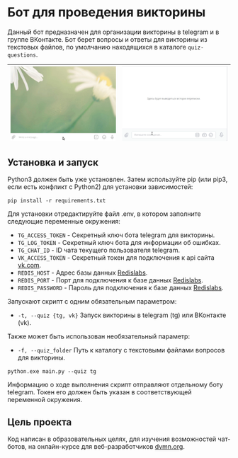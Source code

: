 # Бот для проведения викторины

Данный бот предназначен для организации викторины в telegram и в группе ВКонтакте. Бот берет вопросы и ответы для викторины из текстовых файлов, по умолчанию находящихся в каталоге `quiz-questions`.

![Alt text](demo_tg.gif) | ![Alt text](demo_vk.gif)
------------------------ | ----------------------------

## Установка и запуск

Python3 должен быть уже установлен. Затем используйте pip (или pip3, если есть конфликт с Python2) для установки зависимостей:

```
pip install -r requirements.txt
```

Для установки отредактируйте файл .env, в котором заполните следующие переменные окружения:
- `TG_ACCESS_TOKEN` - Секретный ключ бота telegram для викторины.
- `TG_LOG_TOKEN` - Секретный ключ бота для информации об ошибках.
- `TG_CHAT_ID` - ID чата текущего пользователя telegram.
- `VK_ACCESS_TOKEN` - Секретный токен для подключения к api сайта [vk.com](http://www.vk.com).
- `REDIS_HOST` - Адрес базы данных [Redislabs](https://redislabs.com).
- `REDIS_PORT` - Порт для подключения к базе данных [Redislabs](https://redislabs.com).
- `REDIS_PASSWORD` - Пароль для подключения к базе данных [Redislabs](https://redislabs.com).


Запускают скрипт с одним обязательным параметром:
- `-t, --quiz {tg, vk}`  Запуск викторины в telegram (tg) или ВКонтакте (vk).

Также может быть использован необязательный параметр:
- `-f, --quiz_folder`  Путь к каталогу с текстовыми файлами вопросов для викторины.

```
python.exe main.py --quiz tg
```	

Информацию о ходе выполнения скрипт отправляют отдельному боту telegram. Токен его должен быть указан в соответствующей переменной окружения. 

## Цель проекта

Код написан в образовательных целях, для изучения возможностей чат-ботов, на онлайн-курсе для веб-разработчиков [dvmn.org](https://dvmn.org).
